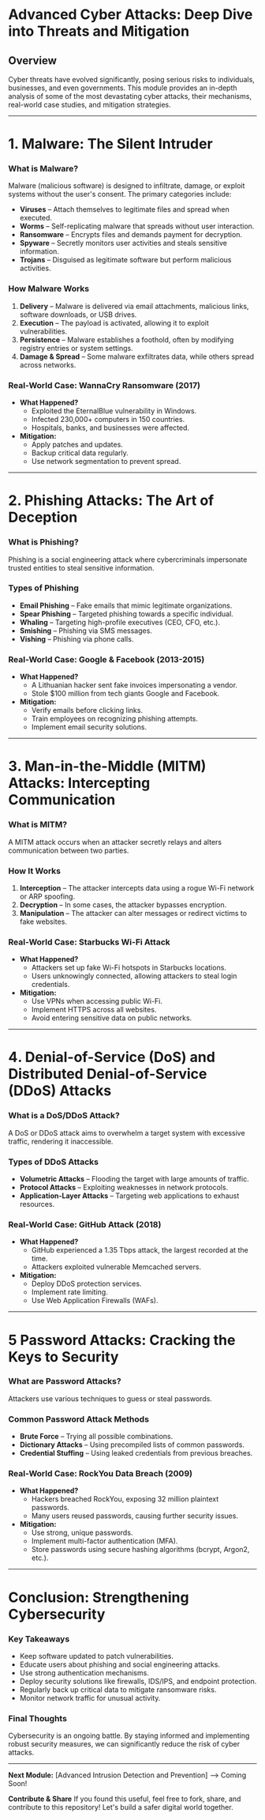 #  Advanced Cyber Attacks: Deep Dive into Threats and Mitigation

##  Overview
Cyber threats have evolved significantly, posing serious risks to individuals, businesses, and even governments. This module provides an in-depth analysis of some of the most devastating cyber attacks, their mechanisms, real-world case studies, and mitigation strategies.

---

# 1️. Malware: The Silent Intruder

###  What is Malware?
Malware (malicious software) is designed to infiltrate, damage, or exploit systems without the user's consent. The primary categories include:

- **Viruses** – Attach themselves to legitimate files and spread when executed.
- **Worms** – Self-replicating malware that spreads without user interaction.
- **Ransomware** – Encrypts files and demands payment for decryption.
- **Spyware** – Secretly monitors user activities and steals sensitive information.
- **Trojans** – Disguised as legitimate software but perform malicious activities.

###  How Malware Works
1. **Delivery** – Malware is delivered via email attachments, malicious links, software downloads, or USB drives.
2. **Execution** – The payload is activated, allowing it to exploit vulnerabilities.
3. **Persistence** – Malware establishes a foothold, often by modifying registry entries or system settings.
4. **Damage & Spread** – Some malware exfiltrates data, while others spread across networks.

###  Real-World Case: WannaCry Ransomware (2017)
- **What Happened?**
  - Exploited the EternalBlue vulnerability in Windows.
  - Infected 230,000+ computers in 150 countries.
  - Hospitals, banks, and businesses were affected.
- **Mitigation:**
  - Apply patches and updates.
  - Backup critical data regularly.
  - Use network segmentation to prevent spread.

---

# 2️. Phishing Attacks: The Art of Deception

###  What is Phishing?
Phishing is a social engineering attack where cybercriminals impersonate trusted entities to steal sensitive information.

###  Types of Phishing
- **Email Phishing** – Fake emails that mimic legitimate organizations.
- **Spear Phishing** – Targeted phishing towards a specific individual.
- **Whaling** – Targeting high-profile executives (CEO, CFO, etc.).
- **Smishing** – Phishing via SMS messages.
- **Vishing** – Phishing via phone calls.

###  Real-World Case: Google & Facebook (2013-2015)
- **What Happened?**
  - A Lithuanian hacker sent fake invoices impersonating a vendor.
  - Stole $100 million from tech giants Google and Facebook.
- **Mitigation:**
  - Verify emails before clicking links.
  - Train employees on recognizing phishing attempts.
  - Implement email security solutions.

---

# 3️. Man-in-the-Middle (MITM) Attacks: Intercepting Communication

###  What is MITM?
A MITM attack occurs when an attacker secretly relays and alters communication between two parties.

###  How It Works
1. **Interception** – The attacker intercepts data using a rogue Wi-Fi network or ARP spoofing.
2. **Decryption** – In some cases, the attacker bypasses encryption.
3. **Manipulation** – The attacker can alter messages or redirect victims to fake websites.

###  Real-World Case: Starbucks Wi-Fi Attack
- **What Happened?**
  - Attackers set up fake Wi-Fi hotspots in Starbucks locations.
  - Users unknowingly connected, allowing attackers to steal login credentials.
- **Mitigation:**
  - Use VPNs when accessing public Wi-Fi.
  - Implement HTTPS across all websites.
  - Avoid entering sensitive data on public networks.

---

# 4️. Denial-of-Service (DoS) and Distributed Denial-of-Service (DDoS) Attacks

###  What is a DoS/DDoS Attack?
A DoS or DDoS attack aims to overwhelm a target system with excessive traffic, rendering it inaccessible.

###  Types of DDoS Attacks
- **Volumetric Attacks** – Flooding the target with large amounts of traffic.
- **Protocol Attacks** – Exploiting weaknesses in network protocols.
- **Application-Layer Attacks** – Targeting web applications to exhaust resources.

###  Real-World Case: GitHub Attack (2018)
- **What Happened?**
  - GitHub experienced a 1.35 Tbps attack, the largest recorded at the time.
  - Attackers exploited vulnerable Memcached servers.
- **Mitigation:**
  - Deploy DDoS protection services.
  - Implement rate limiting.
  - Use Web Application Firewalls (WAFs).

---

# 5️ Password Attacks: Cracking the Keys to Security

###  What are Password Attacks?
Attackers use various techniques to guess or steal passwords.

###  Common Password Attack Methods
- **Brute Force** – Trying all possible combinations.
- **Dictionary Attacks** – Using precompiled lists of common passwords.
- **Credential Stuffing** – Using leaked credentials from previous breaches.

###  Real-World Case: RockYou Data Breach (2009)
- **What Happened?**
  - Hackers breached RockYou, exposing 32 million plaintext passwords.
  - Many users reused passwords, causing further security issues.
- **Mitigation:**
  - Use strong, unique passwords.
  - Implement multi-factor authentication (MFA).
  - Store passwords using secure hashing algorithms (bcrypt, Argon2, etc.).

---

#  Conclusion: Strengthening Cybersecurity
###  Key Takeaways
-  Keep software updated to patch vulnerabilities.
-  Educate users about phishing and social engineering attacks.
-  Use strong authentication mechanisms.
-  Deploy security solutions like firewalls, IDS/IPS, and endpoint protection.
-  Regularly back up critical data to mitigate ransomware risks.
-  Monitor network traffic for unusual activity.

###  Final Thoughts
Cybersecurity is an ongoing battle. By staying informed and implementing robust security measures, we can significantly reduce the risk of cyber attacks.

---

 **Next Module:** [Advanced Intrusion Detection and Prevention] --> Coming Soon!

 **Contribute & Share**
If you found this useful, feel free to fork, share, and contribute to this repository! Let's build a safer digital world together. 
